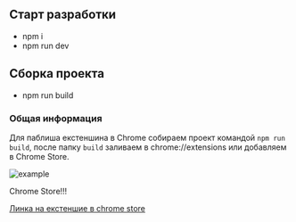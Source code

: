 ## Старт разработки
- npm i
- npm run dev

## Сборка проекта
- npm run build

### Общая информация
Для паблиша екстеншина в Chrome собираем проект командой `npm run build`, после папку `build` заливаем в chrome://extensions или добавляем в Chrome Store.

![example](https://i.ibb.co/KDTm3Qg/Screenshot-1.png)

Chrome Store!!!

[Линка на екстеншие в chrome store](https://chrome.google.com/webstore/detail/translate-selected-text/bapgbdjpdegpfhfahdonpfedikjikkib/related)
